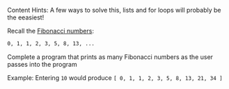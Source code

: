 Content Hints: A few ways to solve this, lists and for loops will probably be the eeasiest!

Recall the [Fibonacci numbers](https://en.wikipedia.org/wiki/Fibonacci_number):

```txt
0, 1, 1, 2, 3, 5, 8, 13, ...
```

Complete a program that prints as many Fibonacci numbers as the user passes into the program

Example: Entering `10` would produce `[ 0, 1, 1, 2, 3, 5, 8, 13, 21, 34 ]`
